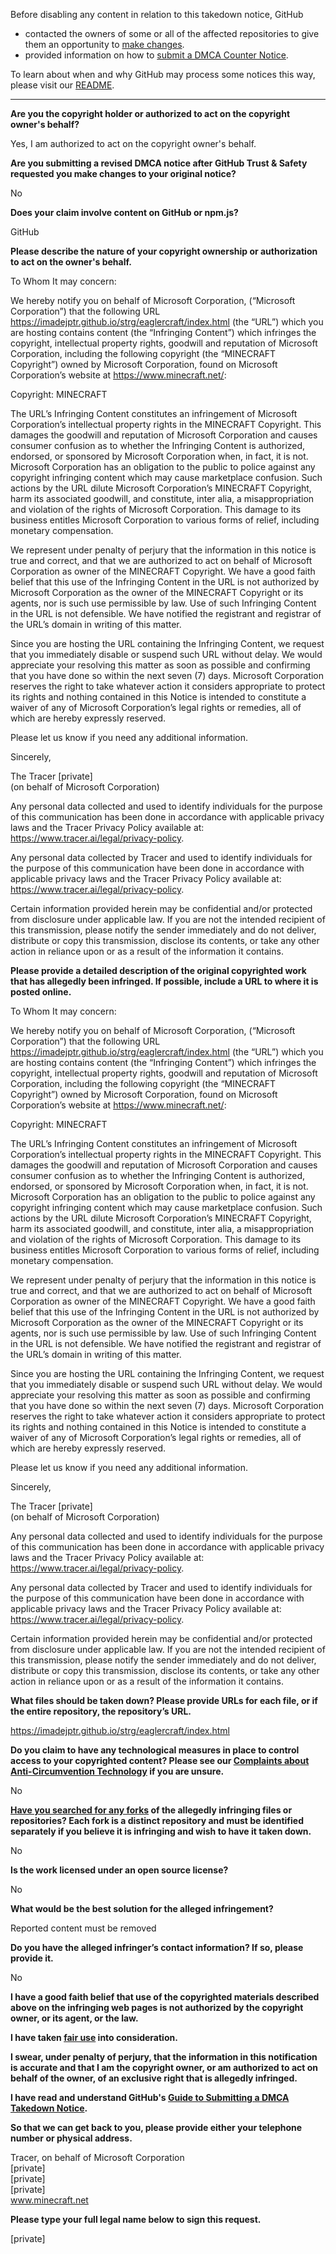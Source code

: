 Before disabling any content in relation to this takedown notice, GitHub
- contacted the owners of some or all of the affected repositories to give them an opportunity to [make changes](https://docs.github.com/en/github/site-policy/dmca-takedown-policy#a-how-does-this-actually-work).
- provided information on how to [submit a DMCA Counter Notice](https://docs.github.com/en/articles/guide-to-submitting-a-dmca-counter-notice).

To learn about when and why GitHub may process some notices this way, please visit our [README](https://github.com/github/dmca/blob/master/README.md#anatomy-of-a-takedown-notice).

---

**Are you the copyright holder or authorized to act on the copyright owner's behalf?**

Yes, I am authorized to act on the copyright owner's behalf.

**Are you submitting a revised DMCA notice after GitHub Trust & Safety requested you make changes to your original notice?**

No

**Does your claim involve content on GitHub or npm.js?**

GitHub

**Please describe the nature of your copyright ownership or authorization to act on the owner's behalf.**

To Whom It may concern:

We hereby notify you on behalf of Microsoft Corporation, (“Microsoft Corporation”) that the following URL https://imadejptr.github.io/strg/eaglercraft/index.html (the “URL”) which you are hosting contains content (the “Infringing Content”) which infringes the copyright, intellectual property rights, goodwill and reputation of Microsoft Corporation, including the following copyright (the “MINECRAFT Copyright”) owned by Microsoft Corporation, found on Microsoft Corporation’s website at https://www.minecraft.net/:

Copyright: MINECRAFT

The URL’s Infringing Content constitutes an infringement of Microsoft Corporation’s intellectual property rights in the MINECRAFT Copyright. This damages the goodwill and reputation of Microsoft Corporation and causes consumer confusion as to whether the Infringing Content is authorized, endorsed, or sponsored by Microsoft Corporation when, in fact, it is not. Microsoft Corporation has an obligation to the public to police against any copyright infringing content which may cause marketplace confusion. Such actions by the URL dilute Microsoft Corporation’s MINECRAFT Copyright, harm its associated goodwill, and constitute, inter alia, a misappropriation and violation of the rights of Microsoft Corporation. This damage to its business entitles Microsoft Corporation to various forms of relief, including monetary compensation.

We represent under penalty of perjury that the information in this notice is true and correct, and that we are authorized to act on behalf of Microsoft Corporation as owner of the MINECRAFT Copyright. We have a good faith belief that this use of the Infringing Content in the URL is not authorized by Microsoft Corporation as the owner of the MINECRAFT Copyright or its agents, nor is such use permissible by law. Use of such Infringing Content in the URL is not defensible. We have notified the registrant and registrar of the URL’s domain in writing of this matter.

Since you are hosting the URL containing the Infringing Content, we request that you immediately disable or suspend such URL without delay. We would appreciate your resolving this matter as soon as possible and confirming that you have done so within the next seven (7) days. Microsoft Corporation reserves the right to take whatever action it considers appropriate to protect its rights and nothing contained in this Notice is intended to constitute a waiver of any of Microsoft Corporation’s legal rights or remedies, all of which are hereby expressly reserved.

Please let us know if you need any additional information.

Sincerely,

The Tracer [private]  
(on behalf of Microsoft Corporation)

Any personal data collected and used to identify individuals for the purpose of this communication has been done in accordance with applicable privacy laws and the Tracer Privacy Policy available at: https://www.tracer.ai/legal/privacy-policy.

Any personal data collected by Tracer and used to identify individuals for the purpose of this communication have been done in accordance with applicable privacy laws and the Tracer Privacy Policy available at: https://www.tracer.ai/legal/privacy-policy.

Certain information provided herein may be confidential and/or protected from disclosure under applicable law. If you are not the intended recipient of this transmission, please notify the sender immediately and do not deliver, distribute or copy this transmission, disclose its contents, or take any other action in reliance upon or as a result of the information it contains.

**Please provide a detailed description of the original copyrighted work that has allegedly been infringed. If possible, include a URL to where it is posted online.**

To Whom It may concern:

We hereby notify you on behalf of Microsoft Corporation, (“Microsoft Corporation”) that the following URL https://imadejptr.github.io/strg/eaglercraft/index.html (the “URL”) which you are hosting contains content (the “Infringing Content”) which infringes the copyright, intellectual property rights, goodwill and reputation of Microsoft Corporation, including the following copyright (the “MINECRAFT Copyright”) owned by Microsoft Corporation, found on Microsoft Corporation’s website at https://www.minecraft.net/:

Copyright: MINECRAFT

The URL’s Infringing Content constitutes an infringement of Microsoft Corporation’s intellectual property rights in the MINECRAFT Copyright. This damages the goodwill and reputation of Microsoft Corporation and causes consumer confusion as to whether the Infringing Content is authorized, endorsed, or sponsored by Microsoft Corporation when, in fact, it is not. Microsoft Corporation has an obligation to the public to police against any copyright infringing content which may cause marketplace confusion. Such actions by the URL dilute Microsoft Corporation’s MINECRAFT Copyright, harm its associated goodwill, and constitute, inter alia, a misappropriation and violation of the rights of Microsoft Corporation. This damage to its business entitles Microsoft Corporation to various forms of relief, including monetary compensation.

We represent under penalty of perjury that the information in this notice is true and correct, and that we are authorized to act on behalf of Microsoft Corporation as owner of the MINECRAFT Copyright. We have a good faith belief that this use of the Infringing Content in the URL is not authorized by Microsoft Corporation as the owner of the MINECRAFT Copyright or its agents, nor is such use permissible by law. Use of such Infringing Content in the URL is not defensible. We have notified the registrant and registrar of the URL’s domain in writing of this matter.

Since you are hosting the URL containing the Infringing Content, we request that you immediately disable or suspend such URL without delay. We would appreciate your resolving this matter as soon as possible and confirming that you have done so within the next seven (7) days. Microsoft Corporation reserves the right to take whatever action it considers appropriate to protect its rights and nothing contained in this Notice is intended to constitute a waiver of any of Microsoft Corporation’s legal rights or remedies, all of which are hereby expressly reserved.

Please let us know if you need any additional information.

Sincerely,

The Tracer [private]   
(on behalf of Microsoft Corporation)

Any personal data collected and used to identify individuals for the purpose of this communication has been done in accordance with applicable privacy laws and the Tracer Privacy Policy available at: https://www.tracer.ai/legal/privacy-policy.

Any personal data collected by Tracer and used to identify individuals for the purpose of this communication have been done in accordance with applicable privacy laws and the Tracer Privacy Policy available at: https://www.tracer.ai/legal/privacy-policy.

Certain information provided herein may be confidential and/or protected from disclosure under applicable law. If you are not the intended recipient of this transmission, please notify the sender immediately and do not deliver, distribute or copy this transmission, disclose its contents, or take any other action in reliance upon or as a result of the information it contains.

**What files should be taken down? Please provide URLs for each file, or if the entire repository, the repository’s URL.**

https://imadejptr.github.io/strg/eaglercraft/index.html

**Do you claim to have any technological measures in place to control access to your copyrighted content? Please see our <a href="https://docs.github.com/articles/guide-to-submitting-a-dmca-takedown-notice#complaints-about-anti-circumvention-technology">Complaints about Anti-Circumvention Technology</a> if you are unsure.**

No

**<a href="https://docs.github.com/articles/dmca-takedown-policy#b-what-about-forks-or-whats-a-fork">Have you searched for any forks</a> of the allegedly infringing files or repositories? Each fork is a distinct repository and must be identified separately if you believe it is infringing and wish to have it taken down.**

No

**Is the work licensed under an open source license?**

No

**What would be the best solution for the alleged infringement?**

Reported content must be removed

**Do you have the alleged infringer’s contact information? If so, please provide it.**

No

**I have a good faith belief that use of the copyrighted materials described above on the infringing web pages is not authorized by the copyright owner, or its agent, or the law.**

**I have taken <a href="https://www.lumendatabase.org/topics/22">fair use</a> into consideration.**

**I swear, under penalty of perjury, that the information in this notification is accurate and that I am the copyright owner, or am authorized to act on behalf of the owner, of an exclusive right that is allegedly infringed.**

**I have read and understand GitHub's <a href="https://docs.github.com/articles/guide-to-submitting-a-dmca-takedown-notice/">Guide to Submitting a DMCA Takedown Notice</a>.**

**So that we can get back to you, please provide either your telephone number or physical address.**

Tracer, on behalf of Microsoft Corporation  
[private]  
[private]  
[private]  
www.minecraft.net

**Please type your full legal name below to sign this request.**

[private]
